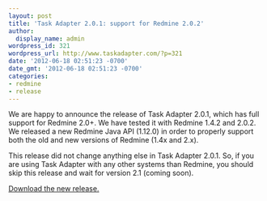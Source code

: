 ```yaml
---
layout: post
title: 'Task Adapter 2.0.1: support for Redmine 2.0.2'
author:
  display_name: admin
wordpress_id: 321
wordpress_url: http://www.taskadapter.com/?p=321
date: '2012-06-18 02:51:23 -0700'
date_gmt: '2012-06-18 02:51:23 -0700'
categories:
- redmine
- release
---
```

<p>We are happy to announce the release of Task Adapter 2.0.1, which has full support for Redmine 2.0+. We have tested it with Redmine 1.4.2 and 2.0.2. We released a new Redmine Java API (1.12.0) in order to properly support both the old and new versions of Redmine (1.4x and 2.x).

This release did not change anything else in Task Adapter 2.0.1. So, if you are using Task Adapter with any other systems than Redmine, you should skip this release and wait for version 2.1 (coming soon).</p>
<p><a href="http://www.taskadapter.com/download" title="Download the new release">Download the new release.</a></p>
